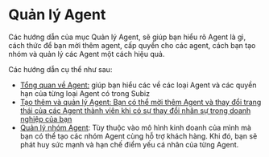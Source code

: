 # Quản lý Agent

Các hướng dẫn của mục Quản lý Agent, sẽ giúp bạn hiểu rõ Agent là gì, cách thức để bạn mời thêm agent, cấp quyền cho các agent, cách bạn tạo nhóm và quản lý các Agent một cách hiệu quả.  


Các hướng dẫn cụ thể như sau:  


* [Tổng quan về Agent:](https://help.subiz.com/bat-dau-voi-subiz/untitled/quan-ly-agent/cac-loai-agent) giúp bạn hiểu các về các loại Agent và các quyền hạn của từng loại Agent có trong Subiz
* [Tạo thêm và quản lý Agent: Bạn có thể mời thêm Agent và thay đổi trang thái của các Agent thành viên khi có sự thay đổi nhân sự trong doanh nghiệp của bạn](https://help.subiz.com/bat-dau-voi-subiz/untitled/quan-ly-agent/untitled)
* [Quản lý nhóm Agent](https://help.subiz.com/bat-dau-voi-subiz/untitled/quan-ly-agent/untitled-1): Tùy thuộc vào mô hình kinh doanh của mình mà bạn có thể tạo các nhóm Agent cùng hỗ trợ khách hàng. Khi đó, bạn sẽ phát huy sức mạnh và hạn chế điểm yếu cá nhân của từng Agent.


